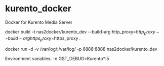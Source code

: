 # kurento_docker
Docker for Kurento Media Server

docker build -t nas2docker/kurento_dev --build-arg http_proxy=$http_proxy --build-arg https_proxy=$https_proxy .

docker run -d -v /var/log/:/var/log/ -p 8888:8888 nas2docker/kurento_dev

Environment variables: -e GST_DEBUG=Kurento*:5
